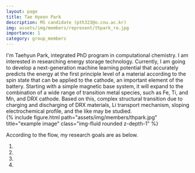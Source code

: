 ```yaml
---
layout: page
title: Tae Hyeon Park
description: MS candidate (pth323@o.cnu.ac.kr)
img: assets/img/members/represent/thpark_re.jpg
importance: 1
category: group_members
---
```



<div class="row">
    <div class="col-sm mt-3 mt-md-0">
    I'm Taehyun Park, integrated PhD program in computational chemistry.
    I am interested in researching energy storage technology.
    Currently, I am going to develop a next-generation machine learning potential that accurately predicts the energy at the first principle level of a material according to the spin state that can be applied to the cathode, an important element of the battery.
    Starting with a simple magnetic base system, it will expand to the combination of a wide range of transition metal species, such as Fe, Ti, and Mn, and DRX cathode. Based on this, complex structural transition due to charging and discharging of DRX materials, Li transport mechanism, sloping electrochemical profile, and the like may be studied.
    </div>
    <div class="col-sm mt-3 mt-md-0">
        {% include figure.html path="assets/img/members/thpark.jpg" title="example image" class="img-fluid rounded z-depth-1" %}
    </div>
</div>

According to the flow, my research goals are as below.

1.
2.
3.
4.
